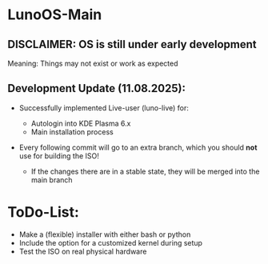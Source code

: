 # LunoOS-Main

## DISCLAIMER: OS is still under early development
Meaning: Things may not exist or work as expected

## Development Update (11.08.2025):
  - Successfully implemented Live-user (luno-live) for:
      - Autologin into KDE Plasma 6.x
      - Main installation process

  - Every following commit will go to an extra branch, which you should **not** use for building     the ISO!
      - If the changes there are in a stable state, they will be merged into the main branch

# ToDo-List:
  - Make a (flexible) installer with either bash or python
  - Include the option for a customized kernel during setup
  - Test the ISO on real physical hardware
